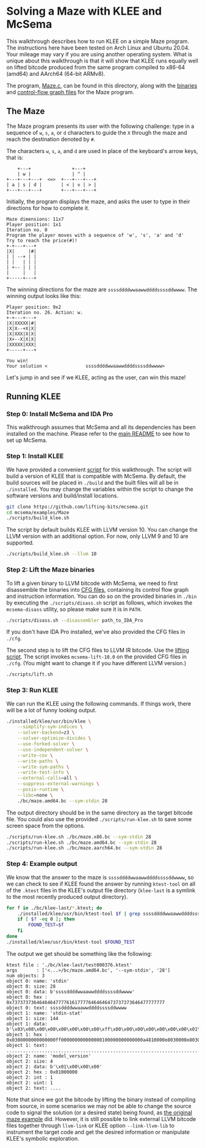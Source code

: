 # Solving a Maze with KLEE and McSema

This walkthrough describes how to run KLEE on a simple Maze program. The
instructions here have been tested on Arch Linux and Ubuntu 20.04. Your mileage
may vary if you are using another operating system. What is unique about this
walkthrough is that it will show that KLEE runs equally well on lifted bitcode
produced from the same program compiled to x86-64 (amd64) and AArch64 (64-bit
ARMv8).

The program, [Maze.c](Maze.c), can be found in this directory, along with the
[binaries](bin) and [control-flow graph files](cfg) for the Maze program.

## The Maze

The Maze program presents its user with the following challenge: type in a
sequence of `w`, `s`, `a`, or `d` characters to guide the `X` through the maze
and reach the destination denoted by `#`.

The characters `w`, `s`, `a`, and `d` are used in place of the keyboard's arrow
keys, that is:

```
    +---+               +---+
    | w |               | ^ |
+---+---+---+  <=>  +---+---+---+
| a | s | d |       | < | v | > |
+---+---+---+       +---+---+---+
```

Initially, the program displays the maze, and asks the user to type in their
directions for how to complete it.

```
Maze dimensions: 11x7
Player position: 1x1
Iteration no. 0
Program the player moves with a sequence of 'w', 's', 'a' and 'd'
Try to reach the price(#)!
+-+---+---+
|X|     |#|
| | --+ | |
| |   | | |
| +-- | | |
|     |   |
+-----+---+
```

The winning directions for the maze are `ssssddddwwaawwddddssssddwwww`. The
winning output looks like this:

```
Player position: 9x2
Iteration no. 26. Action: w.
+-+---+---+
|X|XXXXX|#|
|X|X--+X|X|
|X|XXX|X|X|
|X+--X|X|X|
|XXXXX|XXX|
+-----+---+

You win!
Your solution <              ssssddddwwaawwddddssssddwwww>
```

Let's jump in and see if we KLEE, acting as the user, can win this maze!

## Running KLEE

### Step 0: Install McSema and IDA Pro

This walkthrough assumes that McSema and all its dependencies has been installed
on the machine. Please refer to the [main README](../../README.md) to see how to
set up McSema.

### Step 1: Install KLEE

We have provided a convenient [script](./scripts/build_klee.sh) for this
walkthrough. The script will build a version of KLEE that is compatible with
McSema. By default, the build sources will be placed in `./build` and the built
files will all be in `./installed`. You may change the variables within the
script to change the software versions and build/install locations.

```bash
git clone https://github.com/lifting-bits/mcsema.git
cd mcsema/examples/Maze
./scripts/build_klee.sh
```

The script by default builds KLEE with LLVM version 10. You can change the LLVM
version with an additional option. For now, only LLVM 9 and 10 are supported.

```bash
./scripts/build_klee.sh --llvm 10
```

### Step 2: Lift the Maze binaries

To lift a given binary to LLVM bitcode with McSema, we need to first disassemble
the binaries into [CFG files](./cfg), containing its control flow graph and
instruction information. You can do so on the provided binaries in `./bin` by
executing the `./scripts/disass.sh` script as follows, which invokes the
`mcsema-disass` utility, so please make sure it is in `PATH`.

```sh
./scripts/disass.sh --disassembler path_to_IDA_Pro
```

If you don't have IDA Pro installed, we've also provided the CFG files in
`./cfg`.

The second step is to lift the CFG files to LLVM IR bitcode. Use the [lifting
script](scripts/lift.sh). The script invokes `mcsema-lift-10.0` on the provided
CFG files in `./cfg`. (You might want to change it if you have different LLVM
version.)

```bash
./scripts/lift.sh
```

### Step 3: Run KLEE

We can run the KLEE using the following commands. If things work, there will be
a lot of funny looking output.

```bash
./installed/klee/usr/bin/klee \
    --simplify-sym-indices \
    --solver-backend=z3 \
    --solver-optimize-divides \
    --use-forked-solver \
    --use-independent-solver \
    --write-cov \
    --write-paths \
    --write-sym-paths \
    --write-test-info \
    --external-calls=all \
    --suppress-external-warnings \
    --posix-runtime \
    --libc=none \
    ./bc/maze.amd64.bc --sym-stdin 28
```

The output directory should be in the same directory as the target bitcode file.
You could also use the provided `./scripts/run-klee.sh` to save some screen
space from the options.

```bash
./scripts/run-klee.sh ./bc/maze.x86.bc --sym-stdin 28
./scripts/run-klee.sh ./bc/maze.amd64.bc --sym-stdin 28
./scripts/run-klee.sh ./bc/maze.aarch64.bc --sym-stdin 28
```

### Step 4: Example output

We know that the answer to the maze is `ssssddddwwaawwddddssssddwwww`, so we can
check to see if KLEE found the answer by running `ktest-tool` on all of the
`.ktest` files in the KLEE's output file directory (`klee-last` is a symlink to
the most recently produced output directory).

```bash
for f in ./bc/klee-last/*.ktest; do
    ./installed/klee/usr/bin/ktest-tool $f | grep ssssddddwwaawwddddssssddwwww &>/dev/null
    if [ $? -eq 0 ]; then
        FOUND_TEST=$f
    fi
done
./installed/klee/usr/bin/ktest-tool $FOUND_TEST
```

The output we get should be something like the following:

```
ktest file : './bc/klee-last/test000376.ktest'
args       : ['<...>/bc/maze.amd64.bc', '--sym-stdin', '28']
num objects: 3
object 0: name: 'stdin'
object 0: size: 28
object 0: data: b'ssssddddwwaawwddddssssddwwww'
object 0: hex : 0x73737373646464647777616177776464646473737373646477777777
object 0: text: ssssddddwwaawwddddssssddwwww
object 1: name: 'stdin-stat'
object 1: size: 144
object 1: data: b'\x03\x08\x00\x00\x00\x00\x00\x00\xff\x00\x00\x00\x00\x00\x00\x00\x01\x00\x00\x00\x00\x00\x00\x00\xa4\x81\x00\x00\xe8\x03\x00\x00\xe8\x03\x00\x00\x00\x00\x00\x00\x00\x00\x00\x00\x00\x00\x00\x00\x00\x00\x00\x00\x00\x00\x00\x00\x00\x10\x00\x00\x00\x00\x00\x00\x00\x00\x00\x00\x00\x00\x00\x00\x13\xb6\xea_\x00\x00\x00\x00\x00\x00\x00\x00\x00\x00\x00\x00\x0e\xb6\xea_\x00\x00\x00\x00\x00\x00\x00\x00\x00\x00\x00\x00\x0e\xb6\xea_\x00\x00\x00\x00\x00\x00\x00\x00\x00\x00\x00\x00\x00\x00\x00\x00\x00\x00\x00\x00\x00\x00\x00\x00\x00\x00\x00\x00\x00\x00\x00\x00\x00\x00\x00\x00'
object 1: hex : 0x0308000000000000ff000000000000000100000000000000a4810000e8030000e803000000000000000000000000000000000000000000000010000000000000000000000000000013b6ea5f0000000000000000000000000eb6ea5f0000000000000000000000000eb6ea5f000000000000000000000000000000000000000000000000000000000000000000000000
object 1: text: ..........................................................................._..............._..............._....................................
object 2: name: 'model_version'
object 2: size: 4
object 2: data: b'\x01\x00\x00\x00'
object 2: hex : 0x01000000
object 2: int : 1
object 2: uint: 1
object 2: text: ....
```

Note that since we got the bitcode by lifting the binary instead of compiling
from source, in some scenarios we may not be able to change the source code to
signal the solution (or a desired state) being found, as [the original maze
example](https://feliam.wordpress.com/2010/10/07/the-symbolic-maze/) did.
However, it is still possible to link external LLVM bitcode files together
through `llvm-link` or KLEE option `--link-llvm-lib` to instrument the target
code and get the desired information or manipulate KLEE's symbolic exploration.
